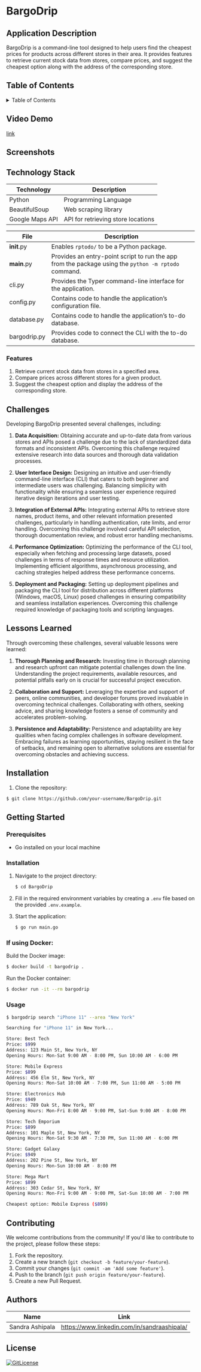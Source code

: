 # BargoDrip

## Application Description

BargoDrip is a command-line tool designed to help users find the cheapest prices for products across different stores in their area. It provides features to retrieve current stock data from stores, compare prices, and suggest the cheapest option along with the address of the corresponding store.

## Table of Contents

<details>
<summary>Table of Contents</summary>

- [BargoDrip](#bargodrip)
- [Application Description](#application-description)
- [Table of Contents](#table-of-contents)
- [Installation](#installation)
- [Usage](#usage)
- [Contributing](#contributing)
- [License](#license)

</details>

## Video Demo

[link](https://link.com)

## Screenshots

## Technology Stack

| Technology | Description              |
| ---------- | ------------------------ |
| Python     | Programming Language     |
| BeautifulSoup | Web scraping library |
| Google Maps API | API for retrieving store locations |



| File          | Description                                                                       |
|---------------|-----------------------------------------------------------------------------------|
| __init__.py   | Enables `rptodo/` to be a Python package.                                         |
| __main__.py   | Provides an entry-point script to run the app from the package using the `python -m rptodo` command. |
| cli.py        | Provides the Typer command-line interface for the application.                     |
| config.py     | Contains code to handle the application’s configuration file.                      |
| database.py   | Contains code to handle the application’s to-do database.                          |
| bargodrip.py     | Provides code to connect the CLI with the to-do database.                          |




### Features

1. Retrieve current stock data from stores in a specified area.
2. Compare prices across different stores for a given product.
3. Suggest the cheapest option and display the address of the corresponding store.

## Challenges

Developing BargoDrip presented several challenges, including:

1. **Data Acquisition:** Obtaining accurate and up-to-date data from various stores and APIs posed a challenge due to the lack of standardized data formats and inconsistent APIs. Overcoming this challenge required extensive research into data sources and thorough data validation processes.

2. **User Interface Design:** Designing an intuitive and user-friendly command-line interface (CLI) that caters to both beginner and intermediate users was challenging. Balancing simplicity with functionality while ensuring a seamless user experience required iterative design iterations and user testing.

3. **Integration of External APIs:** Integrating external APIs to retrieve store names, product items, and other relevant information presented challenges, particularly in handling authentication, rate limits, and error handling. Overcoming this challenge involved careful API selection, thorough documentation review, and robust error handling mechanisms.

4. **Performance Optimization:** Optimizing the performance of the CLI tool, especially when fetching and processing large datasets, posed challenges in terms of response times and resource utilization. Implementing efficient algorithms, asynchronous processing, and caching strategies helped address these performance concerns.

5. **Deployment and Packaging:** Setting up deployment pipelines and packaging the CLI tool for distribution across different platforms (Windows, macOS, Linux) posed challenges in ensuring compatibility and seamless installation experiences. Overcoming this challenge required knowledge of packaging tools and scripting languages.

## Lessons Learned

Through overcoming these challenges, several valuable lessons were learned:

1. **Thorough Planning and Research:** Investing time in thorough planning and research upfront can mitigate potential challenges down the line. Understanding the project requirements, available resources, and potential pitfalls early on is crucial for successful project execution.

3. **Collaboration and Support:** Leveraging the expertise and support of peers, online communities, and developer forums proved invaluable in overcoming technical challenges. Collaborating with others, seeking advice, and sharing knowledge fosters a sense of community and accelerates problem-solving.

4. **Persistence and Adaptability:** Persistence and adaptability are key qualities when facing complex challenges in software development. Embracing failures as learning opportunities, staying resilient in the face of setbacks, and remaining open to alternative solutions are essential for overcoming obstacles and achieving success.

## Installation

1. Clone the repository:
```bash
$ git clone https://github.com/your-username/BargoDrip.git
```
## Getting Started

### Prerequisites
- Go installed on your local machine

### Installation
1. Navigate to the project directory:
    ```bash
    $ cd BargoDrip
    ```

2. Fill in the required environment variables by creating a `.env` file based on the provided `.env.example`.

3. Start the application:
    ```bash
    $ go run main.go
    ```
### If using Docker:

Build the Docker image:

```bash
$ docker build -t bargodrip .
```

Run the Docker container:

```bash
$ docker run -it --rm bargodrip
```

### Usage
```bash
$ bargodrip search "iPhone 11" --area "New York"
```
```bash
Searching for "iPhone 11" in New York...

Store: Best Tech
Price: $999
Address: 123 Main St, New York, NY
Opening Hours: Mon-Sat 9:00 AM - 8:00 PM, Sun 10:00 AM - 6:00 PM

Store: Mobile Express
Price: $899
Address: 456 Elm St, New York, NY
Opening Hours: Mon-Sat 10:00 AM - 7:00 PM, Sun 11:00 AM - 5:00 PM

Store: Electronics Hub
Price: $949
Address: 789 Oak St, New York, NY
Opening Hours: Mon-Fri 8:00 AM - 9:00 PM, Sat-Sun 9:00 AM - 8:00 PM

Store: Tech Emporium
Price: $899
Address: 101 Maple St, New York, NY
Opening Hours: Mon-Sat 9:30 AM - 7:30 PM, Sun 11:00 AM - 6:00 PM

Store: Gadget Galaxy
Price: $949
Address: 202 Pine St, New York, NY
Opening Hours: Mon-Sun 10:00 AM - 8:00 PM

Store: Mega Mart
Price: $899
Address: 303 Cedar St, New York, NY
Opening Hours: Mon-Fri 9:00 AM - 9:00 PM, Sat-Sun 10:00 AM - 7:00 PM

Cheapest option: Mobile Express ($899)
```


## Contributing

We welcome contributions from the community! If you'd like to contribute to the project, please follow these steps:

1. Fork the repository.
2. Create a new branch (`git checkout -b feature/your-feature`).
3. Commit your changes (`git commit -am 'Add some feature'`).
4. Push to the branch (`git push origin feature/your-feature`).
5. Create a new Pull Request.

## Authors

| Name            | Link                                        |
| --------------- | ------------------------------------------- |
| Sandra Ashipala | https://www.linkedin.com/in/sandraashipala/ |

## License

[![GitLicense](https://img.shields.io/badge/License-MIT-lime.svg)](https://github.com/sandramsc/BargoDrip/blob/master/LICENSE.md)

